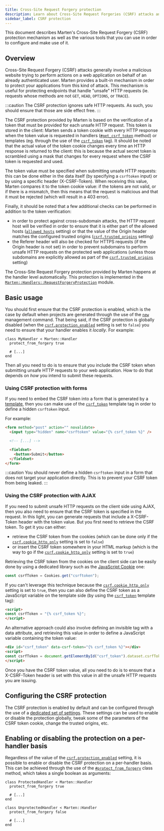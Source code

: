 ```yaml
---
title: Cross-Site Request Forgery protection
description: Learn about Cross-Site Request Forgeries (CSRF) attacks and how to protect your application from them.
sidebar_label: CSRF protection
---
```


This document describes Marten's Cross-Site Request Forgery (CSRF) protection mechanism as well as the various tools that you can use in order to configure and make use of it.

## Overview

Cross-Site Request Forgery (CSRF) attacks generally involve a malicious website trying to perform actions on a web application on behalf of an already authenticated user. Marten provides a built-in mechanism in order to protect your applications from this kind of attack. This mechanism is useful for protecting endpoints that handle "unsafe" HTTP requests (ie. requests whose methods are not `GET`, `HEAD`, `OPTIONS`, or `TRACE`).

:::caution
The CSRF protection ignores safe HTTP requests. As such, you should ensure that those are side effect free.
:::

The CSRF protection provided by Marten is based on the verification of a token that must be provided for each unsafe HTTP request. This token is stored in the client: Marten sends a token cookie with every HTTP response when the token value is requested in handlers ([`#get_csrf_token`](pathname:///api/0.1/Marten/Handlers/RequestForgeryProtection.html#get_csrf_token-instance-method) method) or templates (eg. through the use of the [`csrf_token`](../templates/reference/tags.md#csrf_token) tag). It should be noted that the actual value of the token cookie changes every time an HTTP response is returned to the client: this is because the actual secret token is scrambled using a mask that changes for every request where the CSRF token is requested and used.

The token value must be specified when submitting unsafe HTTP requests: this can be done either in the data itself (by specifying a `csrftoken` input) or by using a specific header (X-CSRF-Token). When receiving this value, Marten compares it to the token cookie value: if the tokens are not valid, or if there is a mismatch, then this means that the request is malicious and that it must be rejected (which will result in a 403 error).

Finally, it should be noted that a few additional checks can be performed in addition to the token verification:

* in order to protect against cross-subdomain attacks, the HTTP request host will be verified in order to ensure that it is either part of the allowed hosts ([`allowed_hosts`](../development/reference/settings.md#allowed_hosts) setting) or that the value of the Origin header matches the configured trusted origins ([`csrf.trusted_origins`](../development/reference/settings.md#trusted_origins) setting)
* the Referer header will also be checked for HTTPS requests (if the Origin header is not set) in order to prevent subdomains to perform unsafe HTTP requests on the protected web applications (unless those subdomains are explicitly allowed as part of the [`csrf.trusted_origins`](../development/reference/settings.md#trusted_origins) setting)

The Cross-Site Request Forgery protection provided by Marten happens at the handler level automatically. This protection is implemented in the [`Marten::Handlers::RequestForgeryProtection`](pathname:///api/0.1/Marten/Handlers/RequestForgeryProtection.html) module.

## Basic usage

You should first ensure that the CSRF protection is enabled, which is the case by default when projects are generated through the use of the [`new`](../development/reference/management-commands.md#new) management command. That being said, if the CSRF protection is globally disabled (when the [`csrf.protection_enabled`](../development/reference/settings.md#protection_enabled) setting is set to `false`) you need to ensure that your handler enables it _locally_. For example:

```crystal
class MyHandler < Marten::Handler
  protect_from_forgery true

  # [...]
end
```

Then all you need to do is to ensure that you include the CSRF token when submitting unsafe HTTP requests to your web application. How to do that depends on _how_ you intend to submit these requests.

### Using CSRF protection with forms

If you need to embed the CSRF token into a form that is generated by a [template](../templates.mdx), then you can make use of the [`csrf_token`](../templates/reference/tags.md#csrf_token) template tag in order to define a hidden `csrftoken` input.

For example:

```html
<form method="post" action="" novalidate>
  <input type="hidden" name="csrftoken" value="{% csrf_token %}" />

  <!-- [...] -->

  <fieldset>
    <button>Submit</button>
  </fieldset>
</form>
```

:::caution
You should never define a hidden `csrftoken` input in a form that does not target your application directly. This is to prevent your CSRF token from being leaked.
:::

### Using the CSRF protection with AJAX

If you need to submit unsafe HTTP requests on the client side using AJAX, then you also need to ensure that the CSRF token is specified in the request. In this light, you can generate requests that include a X-CSRF-Token header with the token value. But you first need to retrieve the CSRF token. To get it you can either:

* retrieve the CSRF token from the cookies (which can be done only if the [`csrf.cookie_http_only`](../development/reference/settings.md#cookie_http_only) setting is set to `false`)
* or insert the CSRF token somewhere in your HTML markup (which is the way to go if the [`csrf.cookie_http_only`](../development/reference/settings.md#cookie_http_only) setting is set to `true`)

Retrieving the CSRF token from the cookies on the client side can be easily done by using a dedicated library such as the [JavaScript Cookie](https://www.npmjs.com/package/cookie) one:

```javascript
const csrfToken = Cookies.get("csrftoken");
```

If you can't leverage this technique because the [`csrf.cookie_http_only`](../development/reference/settings.md#cookie_http_only) setting is set to `true`, then you can also define the CSRF token as a JavaScript variable on the template side (by using the [`csrf_token`](../templates/reference/tags.md#csrf_token) template tag):

```html
<script>
const csrfToken = "{% csrf_token %}";
</script>
```

An alternative approach could also involve defining an invisible tag with a data attribute, and retrieving this value in order to define a JavaScript variable containing the token value:

```html
<div id="csrf_token" data-csrf-token="{% csrf_token %}"></div>
<script>
const csrfToken = document.getElementById("csrf_token").dataset.csrfToken;
</script>
```

Once you have the CSRF token value, all you need to do is to ensure that a X-CSRF-Token header is set with this value in all the unsafe HTTP requests you are issuing.

## Configuring the CSRF protection

The CSRF protection is enabled by default and can be configured through the use of a [dedicated set of settings](../development/reference/settings.md#csrf-settings). These settings can be used to enable or disable the protection globally, tweak some of the parameters of the CSRF token cookie, change the trusted origins, etc.

## Enabling or disabling the protection on a per-handler basis

Regardless of the value of the [`csrf.protection_enabled`](../development/reference/settings.md#protection_enabled) setting, it is possible to enable or disable the CSRF protection on a per-handler basis. This can be achieved through the use of the [`#protect_from_forgery`](pathname:///api/0.1/Marten/Handlers/RequestForgeryProtection/ClassMethods.html#protect_from_forgery(protect%3ABool)%3ANil-instance-method) class method, which takes a single boolean as arguments:

```crystal
class ProtectedHandler < Marten::Handler
  protect_from_forgery true

  # [...]
end

class UnprotectedHandler < Marten::Handler
  protect_from_forgery false

  # [...]
end
```
